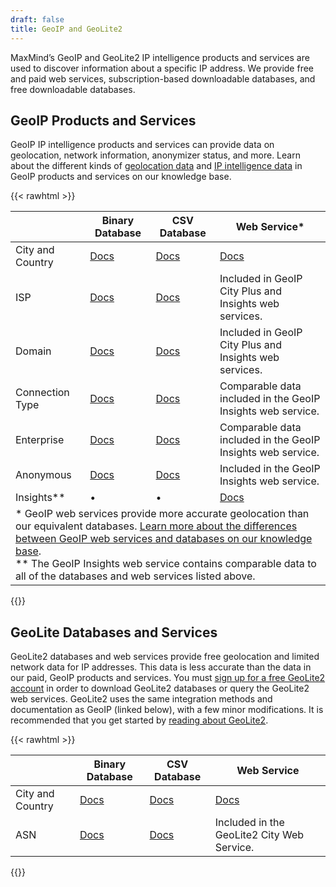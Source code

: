 ```yaml
---
draft: false
title: GeoIP and GeoLite2
---
```


MaxMind’s GeoIP and GeoLite2 IP intelligence products and services are used to
discover information about a specific IP address. We provide free and paid web
services, subscription-based downloadable databases, and free downloadable
databases.

## GeoIP Products and Services

GeoIP IP intelligence products and services can provide data on geolocation,
network information, anonymizer status, and more. Learn about the different
kinds of
[geolocation data](https://support.maxmind.com/hc/en-us/articles/4407630528795-Choose-the-Right-Geolocation-Product)
and
[IP intelligence data](https://support.maxmind.com/hc/en-us/articles/4408200217371-Choose-the-IP-Intelligence-Data-you-Need)
in GeoIP products and services on our knowledge base.

{{< rawhtml >}}
<div class="table">
  <table>
    <thead>
      <tr>
        <th></th>
        <th>Binary Database</th>
        <th>CSV Database</th>
        <th>Web Service&#42;</th>
      </tr>
    </thead>
    <tbody>
      <tr>
        <td>City and Country</td>
        <td>
          <a href="/geoip/docs/databases/city-and-country/#binary-databases">Docs</a>
        </td>
        <td>
          <a href="/geoip/docs/databases/city-and-country/#csv-databases">Docs</a>
        </td>
        <td>
          <a href="/geoip/docs/web-services">Docs</a>
        </td>
      </tr>
      <tr>
        <td>ISP</td>
        <td>
          <a href="/geoip/docs/databases/isp/#binary-databases">Docs</a>
        </td>
        <td>
          <a href="/geoip/docs/databases/isp/#csv-databases">Docs</a>
        </td>
        <td>
          Included in GeoIP City Plus and Insights web services.
        </td>
      </tr>
      <tr>
        <td>Domain</td>
        <td>
          <a href="/geoip/docs/databases/domain/#binary-databases">Docs</a>
        </td>
        <td>
          <a href="/geoip/docs/databases/domain/#csv-databases">Docs</a>
        </td>
        <td>
          Included in GeoIP City Plus and Insights web services.
        </td>
      </tr>
      <tr>
        <td>Connection Type</td>
        <td>
          <a href="/geoip/docs/databases/connection-type/#binary-databases">Docs</a>
        </td>
        <td>
          <a href="/geoip/docs/databases/connection-type/#csv-databases">Docs</a>
        </td>
        <td>
          Comparable data included in the GeoIP Insights web service.
        </td>
      </tr>
      <tr>
        <td>Enterprise</td>
        <td>
          <a href="/geoip/docs/databases/enterprise/#binary-databases">Docs</a>
        </td>
        <td>
          <a href="/geoip/docs/databases/enterprise/#csv-databases">Docs</a>
        </td>
        <td>
          Comparable data included in the GeoIP Insights web service.
        </td>
      </tr>
      <tr>
        <td>Anonymous</td>
        <td>
          <a href="/geoip/docs/databases/anonymous-ip/#binary-database">Docs</a>
        </td>
        <td>
          <a href="/geoip/docs/databases/anonymous-ip/#csv-databases">Docs</a>
        </td>
        <td>
          Included in the GeoIP Insights web service.
        </td>
      </tr>
      <tr>
        <td>Insights&#42;&#42;</td>
        <td>
          &bull;
        </td>
        <td>
          &bull;
        </td>
        <td>
          <a href="/geoip/docs/web-services">Docs</a>
        </td>
      </tr>
      <tr>
        <td colspan="4">
          * GeoIP web services provide more accurate geolocation than our
          equivalent databases. <a href="https://support.maxmind.com/hc/en-us/articles/4407630528795-Choose-the-Right-Geolocation-Product#h_01FJMQXVWPSDRGPC1TG8NYQZ6E">Learn more about the differences between GeoIP
          web services and databases on our knowledge
          base</a>.
          <br/>
          ** The GeoIP Insights web service contains comparable
          data to all of the databases and web services listed above.
        </td>
      </tr>
    </tbody>
  </table>
</div>
{{</ rawhtml >}}

## GeoLite Databases and Services

GeoLite2 databases and web services provide free geolocation and limited network
data for IP addresses. This data is less accurate than the data in our paid,
GeoIP products and services. You must
[sign up for a free GeoLite2 account](https://www.maxmind.com/en/geolite2/signup)
in order to download GeoLite2 databases or query the GeoLite2 web services.
GeoLite2 uses the same integration methods and documentation as GeoIP (linked
below), with a few minor modifications. It is recommended that you get started
by [reading about GeoLite2](/geoip/geolite2-free-geolocation-data).

{{< rawhtml >}}
<div class="table">
  <table>
    <thead>
      <tr>
        <th></th>
        <th>Binary Database</th>
        <th>CSV Database</th>
        <th>Web Service</th>
      </tr>
    </thead>
    <tbody>
      <tr>
        <td>City and Country</td>
        <td>
          <a href="/geoip/docs/databases/city-and-country/#binary-databases">Docs</a>
        </td>
        <td>
          <a href="/geoip/docs/databases/city-and-country/#csv-databases">Docs</a>
        </td>
        <td>
          <a href="/geoip/docs/web-services">Docs</a>
        </td>
      </tr>
      <tr>
        <td>ASN</td>
        <td>
          <a href="/geoip/docs/databases/asn/#binary-databases">Docs</a>
        </td>
        <td>
          <a href="/geoip/docs/databases/asn/#csv-databases">Docs</a>
        </td>
        <td>
          Included in the GeoLite2 City Web Service.
        </td>
      </tr>
    </tbody>
  </table>
</div>
{{</ rawhtml >}}
